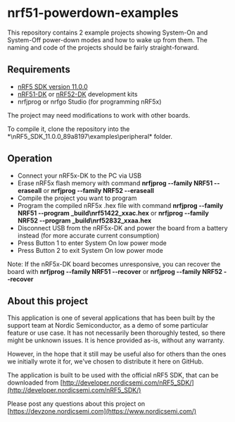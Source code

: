 nrf51-powerdown-examples
========================

This repository contains 2 example projects showing System-On and System-Off power-down modes and how to wake up from them. The naming and code of the projects should be fairly straight-forward. 

Requirements
------------
- [nRF5 SDK version 11.0.0](http://developer.nordicsemi.com/nRF5_SDK/nRF5_SDK_v11.x.x/) 
- [nRF51-DK](https://www.nordicsemi.com/eng/Products/nRF51-DK) or [nRF52-DK](https://www.nordicsemi.com/eng/Products/Bluetooth-Smart-Bluetooth-low-energy/nRF52-DK) development kits 
- nrfjprog or nrfgo Studio (for programming nRF5x)

The project may need modifications to work with other boards. 

To compile it, clone the repository into the *\nRF5_SDK_11.0.0_89a8197\examples\peripheral\* folder.

Operation
---------
- Connect your nRF5x-DK to the PC via USB
- Erase nRF5x flash memory with command  **nrfjprog --family NRF51 --eraseall**  or  **nrfjprog --family NRF52 --eraseall**
- Compile the project you want to program
- Program the compiled nRF5x .hex file with command  **nrfjprog --family NRF51 --program \_build\nrf51422_xxac.hex**  or  **nrfjprog --family NRF52 --program \_build\nrf52832_xxaa.hex**
- Disconnect USB from the nRF5x-DK and power the board from a battery instead (for more accurate current consumption)
- Press Button 1 to enter System On low power mode
- Press Button 2 to exit System On low power mode

Note: If the nRF5x-DK board becomes unresponsive, you can recover the board with   **nrfjprog --family NRF51 --recover**  or  **nrfjprog --family NRF52 --recover**

About this project
------------------
This application is one of several applications that has been built by the support team at Nordic Semiconductor, as a demo of some particular feature or use case. It has not necessarily been thoroughly tested, so there might be unknown issues. It is hence provided as-is, without any warranty. 

However, in the hope that it still may be useful also for others than the ones we initially wrote it for, we've chosen to distribute it here on GitHub. 

The application is built to be used with the official nRF5 SDK, that can be downloaded from [http://developer.nordicsemi.com/nRF5_SDK/](http://developer.nordicsemi.com/nRF5_SDK/)

Please post any questions about this project on [https://devzone.nordicsemi.com](https://www.nordicsemi.com/)
